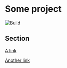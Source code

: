 <!-- mdast-util-tight-comments-start -->

# Some project

[![Build][3]][2]

## Section

[A link][1]

<!-- mdast-util-tight-comments-end -->

[Another link][1]

[1]: https://example.com
[2]: https://github.com/remarkjs/remark-defsplit/actions
[3]: https://github.com/remarkjs/remark-defsplit/workflows/main/badge.svg
